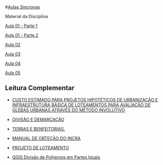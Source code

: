 #[Aulas Síncronas](https://classroom.google.com/c/MzQwNDI3MjQ1Mzk3/m/MzQwNDI3MjQ1NDIx/details)


Material da Disciplina

[Aula 01 - Parte 1](https://docs.google.com/presentation/d/12kmTrs8Mu1dlgLxVyWRaIPhOCV7CW0DygYH7uLYD5pM/edit?usp=sharing)

[Aula 01 - Parte 2](https://github.com/ErisonBarros/Parc._Territorial/blob/master/Demarca%C3%A7%C3%A3o_Divis%C3%A3o.pdf)

[Aula 02](https://docs.google.com/presentation/d/1o-F93Hwo8k2yhfSasJiTWf3u0HmzypqZapsOWycR7_U/edit?usp=sharing)

[Aula 03](https://docs.google.com/presentation/d/1uehrD5WQyrBL8dE0m0tZQNo98DrxanIEXOxGFB286LY/edit?usp=sharing)

[Aula 04](https://drive.google.com/file/d/1ka9OSjBMIiHPyImpLnm3iN2s-NXece0P/view)

[Aula 05](https://1drv.ms/p/s!AjO4oAHV5BZuhct-QpVAOX23kvfWHQ?e=M0dxAR)


## Leitura Complementar

* [CUSTO ESTIMADO PARA PROJETOS HIPOTÉTICOS DE URBANIZAÇÃO E INFRAESTRUTURA BÁSICA DE LOTEAMENTOS PARA AVALIAÇÃO DE GLEBAS URBANAS ATRAVÉS DO MÉTODO INVOLUTIVO](https://ibape-nacional.com.br/biblioteca/wp-content/uploads/2017/08/047.pdf)

* [DIVISÃO E DEMARCAÇÃO](https://github.com/ErisonBarros/Parc._Territorial/blob/master/Cap%C3%ADtulo%20I%20-%20Divis%C3%A3o%20e%20Demarca%C3%A7%C3%A3o.pdf)

* [TERRAS E BENFEITORIAS.](https://github.com/ErisonBarros/Parc._Territorial/blob/master/Cap%C3%ADtulo%208%20-%20Terras%20e%20Benfeitorias.pdf)

*  [MANUAL DE OBTEÇÃO DO INCRA](https://github.com/ErisonBarros/Parc._Territorial/blob/master/manual_de_obtencao_INCRA.pdf)

* [PROJETO DE LOTEAMENTO](https://github.com/ErisonBarros/Parc._Territorial/blob/master/Projeto_loteamento.pdf)

*  [QGIS Divisão de Polígonos  em Partes Iguais](https://github.com/ErisonBarros/Parc._Territorial/blob/master/QGIS_%20Divis%C3%A3o%20de%20um%20Pol%C3%ADgono%20em%20Partes%20Iguais.pdf)


<!--stackedit_data:
eyJoaXN0b3J5IjpbNjI5NTM4ODQ0LC0xNjc5NjY1MzQ0LC0zNT
c5MTAxNDAsMTUzNDk0ODcxMywtMTEyMTI1NzAxOSwtOTMwNTQy
MjIxLDExMjU5MjYwMDEsMTA1OTQ0NTcwNSwtNDY4MzU1NzQ3XX
0=
-->